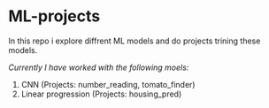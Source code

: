 ﻿# ML-projects
In this repo i explore diffrent ML models and do projects trining these models. 

*Currently I have worked with the following moels:*
1. CNN (Projects: number_reading, tomato_finder)
2. Linear progression (Projects: housing_pred)
